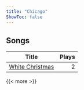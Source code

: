 ```yaml
---
title: "Chicago"
ShowToc: false
---
```


## Songs
Title | Plays 
----- | -----: 
[White Christmas](/songs/white-christmas) | 2

{{< more >}}